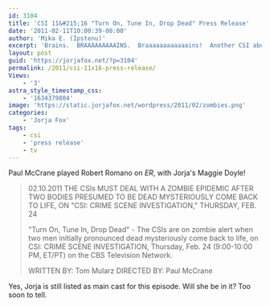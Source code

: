 ```yaml
---
id: 3104
title: 'CSI 11&#215;16 "Turn On, Tune In, Drop Dead" Press Release'
date: '2011-02-11T10:00:39-08:00'
author: 'Mika E. (Ipstenu)'
excerpt: 'Brains.  BRAAAAAAAAAINS.  Braaaaaaaaaaaains!  Another CSI about the dead coming back to life.'
layout: post
guid: 'https://jorjafox.net/?p=3104'
permalink: /2011/csi-11x16-press-release/
Views:
    - '3'
astra_style_timestamp_css:
    - '1634379804'
image: 'https://static.jorjafox.net/wordpress/2011/02/zombies.png'
categories:
    - 'Jorja Fox'
tags:
    - csi
    - 'press release'
    - tv
---
```


Paul McCrane played Robert Romano on _ER_, with Jorja's Maggie Doyle!

<blockquote>02.10.2011 THE CSIs MUST DEAL WITH A ZOMBIE EPIDEMIC AFTER TWO BODIES PRESUMED TO BE DEAD MYSTERIOUSLY COME BACK TO LIFE, ON "CSI: CRIME SCENE INVESTIGATION," THURSDAY, FEB. 24

"Turn On, Tune In, Drop Dead" - The CSIs are on zombie alert when two men initially pronounced dead mysteriously come back to life, on CSI: CRIME SCENE INVESTIGATION, Thursday, Feb. 24 (9:00-10:00 PM, ET/PT) on the CBS Television Network.

WRITTEN BY: Tom Mularz
DIRECTED BY: Paul McCrane</blockquote>

Yes, Jorja is still listed as main cast for this episode.  Will she be in it?  Too soon to tell.
